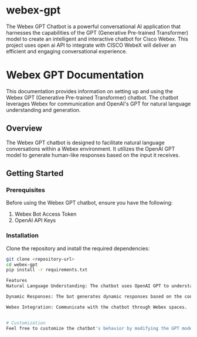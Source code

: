 # webex-gpt
The Webex GPT Chatbot is a powerful conversational AI application that harnesses the capabilities of the GPT (Generative Pre-trained Transformer) model to create an intelligent and interactive chatbot for Cisco Webex. This project uses open ai API to integrate with CISCO WebeX will deliver an efficient and engaging conversational experience.

# Webex GPT Documentation

This documentation provides information on setting up and using the Webex GPT (Generative Pre-trained Transformer) chatbot. The chatbot leverages Webex for communication and OpenAI's GPT for natural language understanding and generation.

## Overview

The Webex GPT chatbot is designed to facilitate natural language conversations within a Webex environment. It utilizes the OpenAI GPT model to generate human-like responses based on the input it receives.

## Getting Started

### Prerequisites

Before using the Webex GPT chatbot, ensure you have the following:

1. Webex Bot Access Token
2. OpenAI API Keys

### Installation

Clone the repository and install the required dependencies:

```bash
git clone <repository-url>
cd webex-gpt
pip install -r requirements.txt

Features
Natural Language Understanding: The chatbot uses OpenAI GPT to understand and interpret user messages.

Dynamic Responses: The bot generates dynamic responses based on the context of the conversation.

Webex Integration: Communicate with the chatbot through Webex spaces.


# Customization
Feel free to customize the chatbot's behavior by modifying the GPT model parameters, responses, or integrating additional features.



